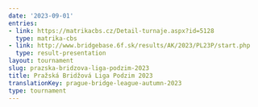 ```yaml
---
date: '2023-09-01'
entries:
- link: https://matrikacbs.cz/Detail-turnaje.aspx?id=5128
  type: matrika-cbs
- link: http://www.bridgebase.6f.sk/results/AK/2023/PL23P/start.php
  type: result-presentation
layout: tournament
slug: prazska-bridzova-liga-podzim-2023
title: Pražská Bridžová Liga Podzim 2023
translationKey: prague-bridge-league-autumn-2023
type: tournament
---
```


